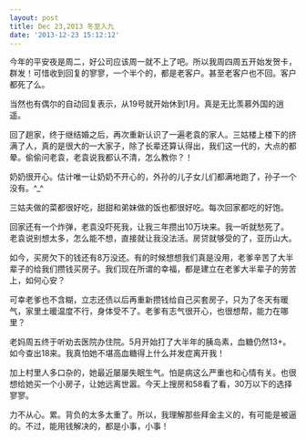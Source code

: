 ```yaml
---
layout: post
title: Dec 23,2013 冬至入九
date: '2013-12-23 15:12:12'
---
```



今年的平安夜是周二，好公司应该周一就不上了吧。所以我周四周五开始发贺卡，群发！可惜收到回复的寥寥，一个半个的，都是老客户。甚至老客户也不回。客户都死了么。

当然也有偶尔的自动回复表示，从19号就开始休到1月。真是无比羡慕外国的逍遥。

回了趟家，终于继结婚之后，再次重新认识了一遍老袁的家人。三姑楼上楼下的挤满了人，真的是很大的一大家子，除了长辈还算认得出，我们这一代的，大点的都晕。偷偷问老袁，老袁说我都认不清，怎么教你？！

奶奶很开心。估计唯一让奶奶不开心的，外孙的儿子女儿们都满地跑了，孙子一个没有。^_^

三姑夫做的菜都很好吃，甜甜和弟妹做的饭也都很好吃。每次回家都吃的好饱。

回家还有一个炸弹，老袁没吓死我，让我三年攒出10万块来。我一听就愁死了。老袁说别想太多，怎么能不想，直接就让我没法活。房贷就够受的了，亚历山大。

如今，买房欠下的钱还有8万没还。有的时候想想我们真是没用，老爹辛苦了大半辈子的给我们攒钱买房子。我们现在所谓的幸福，都是建立在老爹大半辈子的劳苦上，如何心安？

可幸老爹也不含糊，立志还债以后再重新攒钱给自己买套房子，只为了冬天有暖气，家里土暖温度不行，身体受不了。老爹有志气很开心，也很想帮，能力在哪里？

老妈周五终于听劝去医院办住院。5月开始打了大半年的胰岛素，血糖仍然13+。如今查出18来。我真怕她不堪高血糖得上什么并发症离开我！

加上村里人多口杂的，她最近屡屡失眠生气。怕是病这么严重也和心情有关。也很想给她买一个小房子，让她远离世嚣。今天上搜房和58看了看，30万以下的选择寥寥。

力不从心。累。背负的太多太重了。所以，我理解那些拜金主义的，有可能是被逼的。不过，能用钱解决的，都是小事，小事！


